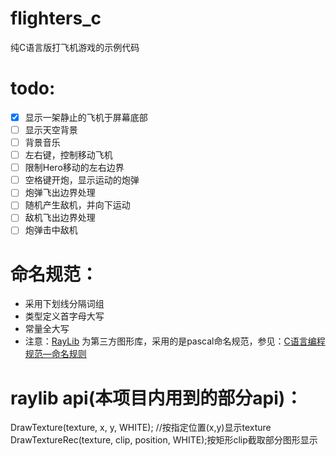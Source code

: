 # flighters_c

纯C语言版打飞机游戏的示例代码

# todo:

- [x] 显示一架静止的飞机于屏幕底部
- [ ] 显示天空背景
- [ ] 背景音乐
- [ ] 左右键，控制移动飞机
- [ ] 限制Hero移动的左右边界
- [ ] 空格键开炮，显示运动的炮弹
- [ ] 炮弹飞出边界处理
- [ ] 随机产生敌机，并向下运动
- [ ] 敌机飞出边界处理
- [ ] 炮弹击中敌机

# 命名规范：

- 采用下划线分隔词组
- 类型定义首字母大写
- 常量全大写
- 注意：[RayLib](https://github.com/raysan5/raylib)
  为第三方图形库，采用的是pascal命名规范，参见：[C语言编程规范—命名规则](https://www.cnblogs.com/wfwenchao/p/5209197.html)

# raylib api(本项目内用到的部分api)：

DrawTexture(texture, x, y, WHITE); //按指定位置(x,y)显示texture DrawTextureRec(texture, clip, position, WHITE);按矩形clip截取部分图形显示

